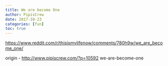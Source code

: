 ```yaml
---
title: We are become One
author: PipisCrew
date: 2017-10-23
categories: [fun]
toc: true
---
```


https://www.reddit.com/r/thisismylifenow/comments/780h9w/we_are_become_one/

origin - http://www.pipiscrew.com/?p=10592 we-are-become-one